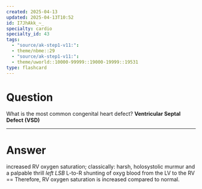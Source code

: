 ```yaml
---
created: 2025-04-13
updated: 2025-04-13T10:52
id: I7JhAkk_~_
specialty: cardio
specialty_id: 43
tags:
  - "source/ak-step1-v11:": 
  - theme/nbme::29
  - "source/ak-step1-v11:": 
  - theme/uworld::10000-99999::19000-19999::19531
type: flashcard
---
```


# Question
What is the most common congenital heart defect?    **Ventricular Septal Defect (VSD)**

---

# Answer
increased RV oxygen saturation; classically: harsh, holosystolic murmur and a palpable thrill *left LSB*  L-to-R shunting of oxyg blood from the LV to the RV == Therefore, RV oxygen saturation is increased compared to normal.